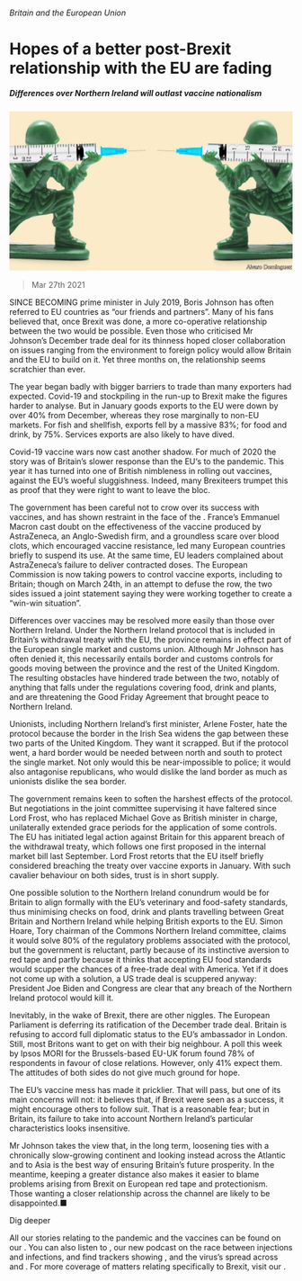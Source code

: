 ###### Britain and the European Union

# Hopes of a better post-Brexit relationship with the EU are fading 

##### Differences over Northern Ireland will outlast vaccine nationalism 

![image](images/20210327_BRD001_0.jpg) 

> Mar 27th 2021 

SINCE BECOMING prime minister in July 2019, Boris Johnson has often referred to EU countries as “our friends and partners”. Many of his fans believed that, once Brexit was done, a more co-operative relationship between the two would be possible. Even those who criticised Mr Johnson’s December trade deal for its thinness hoped closer collaboration on issues ranging from the environment to foreign policy would allow Britain and the EU to build on it. Yet three months on, the relationship seems scratchier than ever.

The year began badly with bigger barriers to trade than many exporters had expected. Covid-19 and stockpiling in the run-up to Brexit make the figures harder to analyse. But in January goods exports to the EU were down by over 40% from December, whereas they rose marginally to non-EU markets. For fish and shellfish, exports fell by a massive 83%; for food and drink, by 75%. Services exports are also likely to have dived.


Covid-19 vaccine wars now cast another shadow. For much of 2020 the story was of Britain’s slower response than the EU‘s to the pandemic. This year it has turned into one of British nimbleness in rolling out vaccines, against the EU’s woeful sluggishness. Indeed, many Brexiteers trumpet this as proof that they were right to want to leave the bloc.

The government has been careful not to crow over its success with vaccines, and has shown restraint in the face of the . France’s Emmanuel Macron cast doubt on the effectiveness of the vaccine produced by AstraZeneca, an Anglo-Swedish firm, and a groundless scare over blood clots, which encouraged vaccine resistance, led many European countries briefly to suspend its use. At the same time, EU leaders complained about AstraZeneca’s failure to deliver contracted doses. The European Commission is now taking powers to control vaccine exports, including to Britain; though on March 24th, in an attempt to defuse the row, the two sides issued a joint statement saying they were working together to create a “win-win situation”.

Differences over vaccines may be resolved more easily than those over Northern Ireland. Under the Northern Ireland protocol that is included in Britain’s withdrawal treaty with the EU, the province remains in effect part of the European single market and customs union. Although Mr Johnson has often denied it, this necessarily entails border and customs controls for goods moving between the province and the rest of the United Kingdom. The resulting obstacles have hindered trade between the two, notably of anything that falls under the regulations covering food, drink and plants, and are threatening the Good Friday Agreement that brought peace to Northern Ireland.

Unionists, including Northern Ireland’s first minister, Arlene Foster, hate the protocol because the border in the Irish Sea widens the gap between these two parts of the United Kingdom. They want it scrapped. But if the protocol went, a hard border would be needed between north and south to protect the single market. Not only would this be near-impossible to police; it would also antagonise republicans, who would dislike the land border as much as unionists dislike the sea border.

The government remains keen to soften the harshest effects of the protocol. But negotiations in the joint committee supervising it have faltered since Lord Frost, who has replaced Michael Gove as British minister in charge, unilaterally extended grace periods for the application of some controls. The EU has initiated legal action against Britain for this apparent breach of the withdrawal treaty, which follows one first proposed in the internal market bill last September. Lord Frost retorts that the EU itself briefly considered breaching the treaty over vaccine exports in January. With such cavalier behaviour on both sides, trust is in short supply.

One possible solution to the Northern Ireland conundrum would be for Britain to align formally with the EU’s veterinary and food-safety standards, thus minimising checks on food, drink and plants travelling between Great Britain and Northern Ireland while helping British exports to the EU. Simon Hoare, Tory chairman of the Commons Northern Ireland committee, claims it would solve 80% of the regulatory problems associated with the protocol, but the government is reluctant, partly because of its instinctive aversion to red tape and partly because it thinks that accepting EU food standards would scupper the chances of a free-trade deal with America. Yet if it does not come up with a solution, a US trade deal is scuppered anyway: President Joe Biden and Congress are clear that any breach of the Northern Ireland protocol would kill it.

Inevitably, in the wake of Brexit, there are other niggles. The European Parliament is deferring its ratification of the December trade deal. Britain is refusing to accord full diplomatic status to the EU’s ambassador in London. Still, most Britons want to get on with their big neighbour. A poll this week by Ipsos MORI for the Brussels-based EU-UK forum found 78% of respondents in favour of close relations. However, only 41% expect them. The attitudes of both sides do not give much ground for hope.

The EU’s vaccine mess has made it pricklier. That will pass, but one of its main concerns will not: it believes that, if Brexit were seen as a success, it might encourage others to follow suit. That is a reasonable fear; but in Britain, its failure to take into account Northern Ireland’s particular characteristics looks insensitive.

Mr Johnson takes the view that, in the long term, loosening ties with a chronically slow-growing continent and looking instead across the Atlantic and to Asia is the best way of ensuring Britain’s future prosperity. In the meantime, keeping a greater distance also makes it easier to blame problems arising from Brexit on European red tape and protectionism. Those wanting a closer relationship across the channel are likely to be disappointed.■

Dig deeper

All our stories relating to the pandemic and the vaccines can be found on our . You can also listen to , our new podcast on the race between injections and infections, and find trackers showing ,  and the virus’s spread across  and . For more coverage of matters relating specifically to Brexit, visit our .

